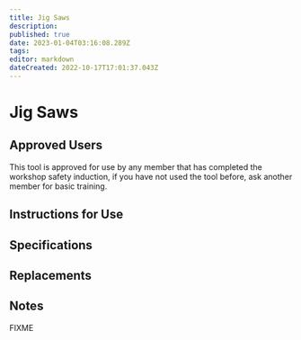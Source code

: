 ```yaml
---
title: Jig Saws
description: 
published: true
date: 2023-01-04T03:16:08.289Z
tags: 
editor: markdown
dateCreated: 2022-10-17T17:01:37.043Z
---
```


# Jig Saws

## Approved Users

This tool is approved for use by any member that has completed the workshop safety induction, if you have not used the tool before, ask another member for basic training.

## Instructions for Use

## Specifications

## Replacements

## Notes

FIXME
